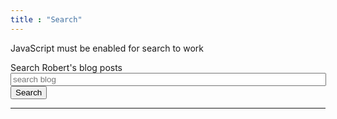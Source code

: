 ```yaml
---
title : "Search"
---
```


<noscript>JavaScript must be enabled for search to work</noscript>
<div>Search Robert's blog posts</div>
<div id="searchbox">
<input id="query" type="text" value="" size="60" placeholder="search blog"> <input id="search" type="submit" value="Search"></div>
<hr>
<div id="results"></div>


